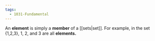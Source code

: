 ```yaml
---
tags:
  - 1031-Fundamental
---
```

An **element** is simply a **member** of a [[sets|set]]. For example, in the set {1,2,3}, 1, 2, and 3 are all **elements.**